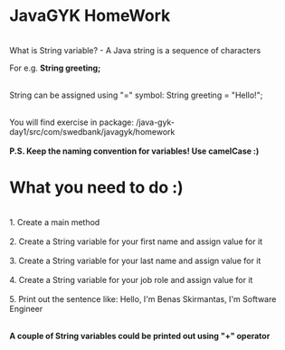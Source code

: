 # JavaGYK HomeWork

<br>What is String variable? - A Java string is a sequence of characters</br>

For e.g. <b>String greeting;</b>

<br>String can be assigned using "=" symbol: String greeting = "Hello!";</br>

<br>You will find exercise in package: /java-gyk-day1/src/com/swedbank/javagyk/homework</br>
<br><b>P.S. Keep the naming convention for variables! Use camelCase :)</b></br>

# What you need to do :)
<br>1. Create a main method</br>
<br>2. Create a String variable for your first name and assign value for it</br>
<br>3. Create a String variable for your last name and assign value for it</br>
<br>4. Create a String variable for your job role and assign value for it</br>
<br>5. Print out the sentence like: Hello, I'm Benas Skirmantas, I'm Software Engineer</br>

<br><b>A couple of String variables could be printed out using "+" operator</b></br>

